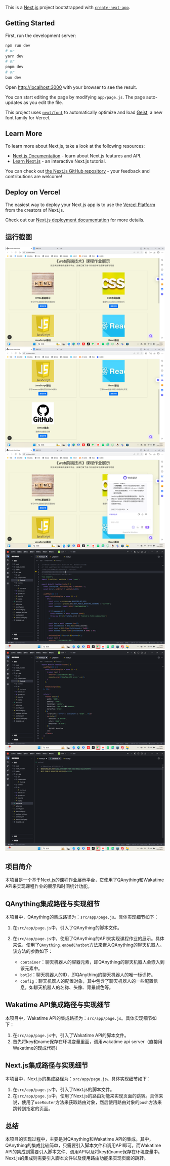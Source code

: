 This is a [Next.js](https://nextjs.org) project bootstrapped with [`create-next-app`](https://github.com/vercel/next.js/tree/canary/packages/create-next-app).

## Getting Started

First, run the development server:

```bash
npm run dev
# or
yarn dev
# or
pnpm dev
# or
bun dev
```

Open [http://localhost:3000](http://localhost:3000) with your browser to see the result.

You can start editing the page by modifying `app/page.js`. The page auto-updates as you edit the file.

This project uses [`next/font`](https://nextjs.org/docs/app/building-your-application/optimizing/fonts) to automatically optimize and load [Geist](https://vercel.com/font), a new font family for Vercel.

## Learn More

To learn more about Next.js, take a look at the following resources:

- [Next.js Documentation](https://nextjs.org/docs) - learn about Next.js features and API.
- [Learn Next.js](https://nextjs.org/learn) - an interactive Next.js tutorial.

You can check out [the Next.js GitHub repository](https://github.com/vercel/next.js) - your feedback and contributions are welcome!

## Deploy on Vercel

The easiest way to deploy your Next.js app is to use the [Vercel Platform](https://vercel.com/new?utm_medium=default-template&filter=next.js&utm_source=create-next-app&utm_campaign=create-next-app-readme) from the creators of Next.js.

Check out our [Next.js deployment documentation](https://nextjs.org/docs/app/building-your-application/deploying) for more details.

## 运行截图

![TRAE运行界面截图](docs/Next.js-导航页1.png)  
![TRAE运行界面截图](docs/Next.js-导航页2.png) 
![TRAE运行界面截图](docs/QAnything运行截图.png) 
![TRAE运行界面截图](docs/wakatimeAPI调用1.png) 
![TRAE运行界面截图](docs/wakatimeAPI调用2.png) 
![TRAE运行界面截图](docs/wakatimeAPI调用3.png) 

## 项目简介

本项目是一个基于Next.js的课程作业展示平台，它使用了QAnything和Wakatime API来实现课程作业的展示和时间统计功能。

## QAnything集成路径与实现细节

本项目中，QAnything的集成路径为：`src/app/page.js`。具体实现细节如下：

1. 在`src/app/page.js`中，引入了QAnything的脚本文件。

2. 在`src/app/page.js`中，使用了QAnything的API来实现课程作业的展示。具体来说，使用了`QAnything.embedChatbot`方法来嵌入QAnything的聊天机器人。该方法的参数如下：
   - `container`：聊天机器人的容器元素，即QAnything的聊天机器人会嵌入到该元素中。
   - `botId`：聊天机器人的ID，即QAnything的聊天机器人的唯一标识符。
   - `config`：聊天机器人的配置对象，其中包含了聊天机器人的一些配置信息，如聊天机器人的名称、头像、背景颜色等。

## Wakatime API集成路径与实现细节

本项目中，Wakatime API的集成路径为：`src/app/page.js`。具体实现细节如下：
1. 在`src/app/page.js`中，引入了Wakatime API的脚本文件。
2. 首先将key和name保存在环境变量里面，调用wakatime api server（直接用Wakatime的现成代码）

## Next.js集成路径与实现细节

本项目中，Next.js的集成路径为：`src/app/page.js`。具体实现细节如下：
1. 在`src/app/page.js`中，引入了Next.js的脚本文件。
2. 在`src/app/page.js`中，使用了Next.js的路由功能来实现页面的跳转。具体来说，使用了`useRouter`方法来获取路由对象，然后使用路由对象的`push`方法来跳转到指定的页面。

## 总结

本项目的实现过程中，主要是对QAnything和Wakatime API的集成。其中，QAnything的集成比较简单，只需要引入脚本文件和调用API即可。而Wakatime API的集成则需要引入脚本文件、调用API以及将key和name保存在环境变量中。Next.js的集成则需要引入脚本文件以及使用路由功能来实现页面的跳转。